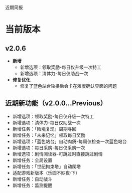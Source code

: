近期简报

# 当前版本

## v2.0.6

- **新增**
  - 新增选项：领取奖励-每日仅升级一次特工
  - 新增选项：清体力-每日仅助战一次
- **修复优化**
  - 修复了蓝色站台轮换后会卡在难度确认界面的问题

## 近期新功能（v2.0.0...Previous）

- 新增选项：领取奖励-每日仅升级一次特工
- 新增选项：清体力-每日仅助战一次
- 新增任务：「险境复现」周期寻回
- 新增任务：「未来记忆」领取每日奖励
- 新增选项：「蓝色站台」自动肉鸽-每周仅检查一次蓝色站台
- 新增选项：每日采购-每日仅采购一次
- 新增选项：剧情阅读器-可跳过时直接跳过剧情
- 新增任务：全局设置
- 新增任务：「世纪拘束塔」自动爬塔
- 适配游戏新版本（乐园不妙夜·下）
- 新增任务：自动战斗
- 新增任务：监测提醒
